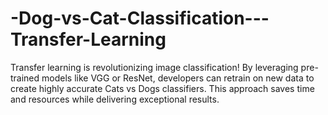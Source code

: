 # -Dog-vs-Cat-Classification---Transfer-Learning
Transfer learning is revolutionizing image classification! By leveraging pre-trained models like VGG or ResNet, developers can retrain on new data to create highly accurate Cats vs Dogs classifiers. This approach saves time and resources while delivering exceptional results.
